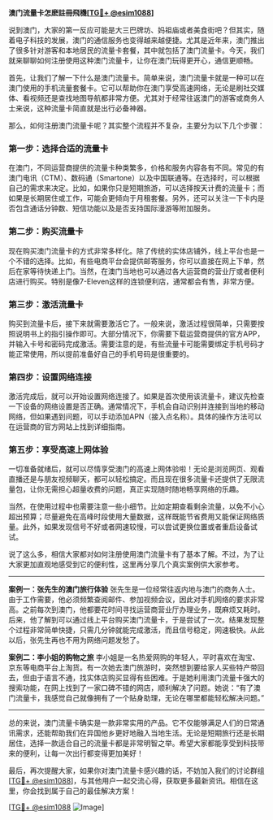 **澳门流量卡怎麽註冊飛機[[TG💪+ @esim1088](https://t.me/s/esim1088)]**

说到澳门，大家的第一反应可能是大三巴牌坊、妈祖庙或者美食街吧？但其实，随着电子科技的发展，澳门的通信服务也变得越来越便捷。尤其是近年来，澳门推出了很多针对游客和本地居民的流量卡套餐，其中就包括了澳门流量卡。今天，我们就来聊聊如何注册使用这种澳门流量卡，让你在澳门玩得更开心，通信更顺畅。

首先，让我们了解一下什么是澳门流量卡。简单来说，澳门流量卡就是一种可以在澳门使用的手机流量套餐卡。它可以帮助你在澳门享受高速网络，无论是刷社交媒体、看视频还是查找地图导航都非常方便。尤其对于经常往返澳门的游客或商务人士来说，这种流量卡简直就是出行必备神器。

那么，如何注册澳门流量卡呢？其实整个流程并不复杂，主要分为以下几个步骤：

### **第一步：选择合适的流量卡**
在澳门，不同运营商提供的流量卡种类繁多，价格和服务内容各有不同。常见的有澳门电讯（CTM）、数码通（Smartone）以及中国联通等。在选择时，可以根据自己的需求来决定。比如，如果你只是短期旅游，可以选择按天计费的流量卡；而如果是长期居住或工作，可能会更倾向于月租套餐。另外，还可以关注一下卡内是否包含通话分钟数、短信功能以及是否支持国际漫游等附加服务。

### **第二步：购买流量卡**
现在购买澳门流量卡的方式非常多样化。除了传统的实体店铺外，线上平台也是一个不错的选择。比如，有些电商平台会提供邮寄服务，你可以直接在网上下单，然后在家等待快递上门。当然，在澳门当地也可以通过各大运营商的营业厅或者便利店进行购买。特别是像7-Eleven这样的连锁便利店，通常都会有售，非常方便。

### **第三步：激活流量卡**
购买到流量卡后，接下来就需要激活它了。一般来说，激活过程很简单，只需要按照说明书上的指引操作即可。大部分情况下，你需要下载运营商提供的官方APP，并输入卡号和密码完成激活。需要注意的是，有些流量卡可能需要绑定手机号码才能正常使用，所以提前准备好自己的手机号码是很重要的。

### **第四步：设置网络连接**
激活完成后，就可以开始设置网络连接了。如果是首次使用该流量卡，建议先检查一下设备的网络设置是否正确。通常情况下，手机会自动识别并连接到当地的移动网络，但如果遇到问题，可以手动添加APN（接入点名称）。具体的操作方法可以在运营商的官方网站上找到详细指南。

### **第五步：享受高速上网体验**
一切准备就绪后，就可以尽情享受澳门的高速上网体验啦！无论是浏览网页、观看直播还是与朋友视频聊天，都可以轻松搞定。而且现在很多流量卡还提供了无限流量包，让你无需担心超量收费的问题，真正实现随时随地畅享网络的乐趣。

当然，在使用过程中也需要注意一些小细节。比如定期查看剩余流量，以免不小心超出预算；尽量避免在高峰时段使用大量数据，这样既能节省费用又能保证网络质量。此外，如果发现信号不好或者网速较慢，可以尝试更换位置或者重启设备试试。

说了这么多，相信大家都对如何注册使用澳门流量卡有了基本了解。不过，为了让大家更加直观地感受到它的便利性，这里再分享几个真实案例供大家参考。

---

**案例一：张先生的澳门旅行体验**
张先生是一位经常往返内地与澳门的商务人士。由于工作需要，他必须频繁查阅邮件、参加视频会议，因此对手机网络的要求非常高。之前每次到澳门，他都要花时间寻找运营商营业厅办理业务，既麻烦又耗时。后来，他了解到可以通过线上平台购买澳门流量卡，于是尝试了一次。结果发现整个过程非常简单快捷，只需几分钟就能完成激活，而且信号稳定，网速极快。从此以后，张先生再也不用为网络问题发愁了。

**案例二：李小姐的购物之旅**
李小姐是一名热爱网购的年轻人，平时喜欢在淘宝、京东等电商平台上淘货。有一次她去澳门旅游时，突然想到要给家人买些特产带回去，但由于语言不通，找实体店购买显得有些困难。于是她利用澳门流量卡强大的搜索功能，在网上找到了一家口碑不错的网店，顺利解决了问题。她说：“有了澳门流量卡，我感觉自己就像拥有了一个贴身助理，无论在哪里都能轻松解决问题。”

---

总的来说，澳门流量卡确实是一款非常实用的产品。它不仅能够满足人们的日常通讯需求，还能帮助我们在异国他乡更好地融入当地生活。无论是短期旅行还是长期居住，选择一款适合自己的流量卡都是非常明智之举。希望大家都能享受到科技带来的便利，让每一次出行都变得更加美好！

最后，再次提醒大家，如果你对澳门流量卡感兴趣的话，不妨加入我们的讨论群组[[TG💪+ @esim1088](https://t.me/s/esim1088)]，与其他用户一起交流心得，获取更多最新资讯。相信在这里，你会找到属于自己的最佳解决方案！

[[TG💪+ @esim1088](https://t.me/s/esim1088) ![Image](https://i.postimg.cc/4NQfJmqS/Snipaste-2025-05-13-00-14-12.png)]